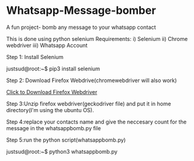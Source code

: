 # Whatsapp-Message-bomber
A fun project- bomb any message to your whatsapp contact

This is done using python selenium
Requirements:
  i) Selenium
  ii) Chrome webdriver
  iii) Whatsapp Account

Step 1: Install Selenium

justsud@root:~$ pip3 install selenium

Step 2: Download Firefox Webdrive(chromewebdriver will also work)

[Click to Download Firefox Webdriver](https://github.com/mozilla/geckodriver/releases/tag/v0.26.0)

Step 3:Unzip firefox webdriver(geckodriver file) and put it in home directory(I'm using the ubuntu OS).

Step 4:replace your contacts name and give the neccesary count for the message in the whatsappbomb.py file

Step 5:run the python script(whatsappbomb.py)

justsud@root:~$ python3 whatsappbomb.py


